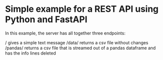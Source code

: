 # Simple example for a REST API using Python and FastAPI

In this example, the server has all together three endpoints:

/ gives a simple text message
/data/ returns a csv file without changes
/pandas/ returns a csv file that is streamed out of a pandas dataframe and has the info lines deleted
